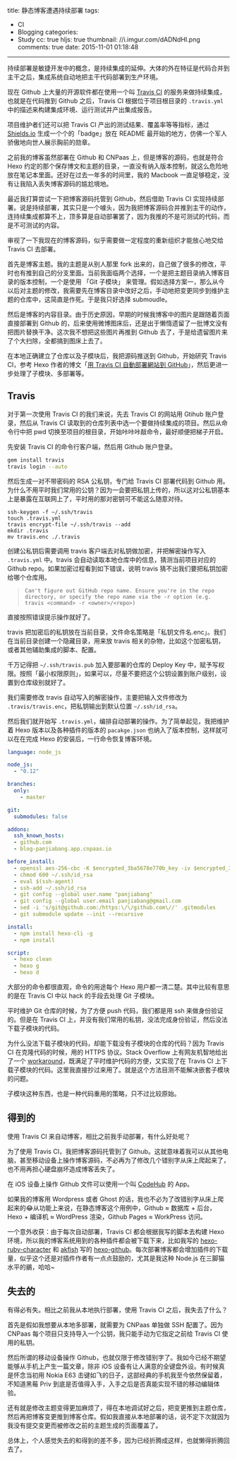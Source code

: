 title: 静态博客遭遇持续部署
tags:
  - CI
  - Blogging
categories:
  - Study
cc: true
hljs: true
thumbnail: //i.imgur.com/dADNdHI.png
comments: true
date: 2015-11-01 01:18:48
---


持续部署是敏捷开发中的概念，是持续集成的延伸。大体的外在特征是代码合并到主干之后，集成系统自动地把主干代码部署到生产环境。

现在 Github 上大量的开源软件都在使用一个叫 [Travis CI][1] 的服务来做持续集成，也就是在代码推到 Github 之后，Travis CI 根据位于项目根目录的 `.travis.yml` 中的描述来构建集成环境、运行测试并产出集成报告。

<!-- more -->

项目维护者们还可以把 Travis CI 产出的测试结果、覆盖率等等指标，通过 [Shields.io][2] 生成一个个的「badge」放在 README 最开始的地方，仿佛一个军人骄傲地向世人展示胸前的勋章。

之前我的博客虽然部署在 Github 和 CNPaas 上，但是博客的源码，也就是符合 Hexo 约定的那个保存博文和主题的目录，一直没有纳入版本控制，就这么危险地放在笔记本里面。还好在过去一年多的时间里，我的 Macbook 一直足够稳定，没有让我陷入丢失博客源码的尴尬境地。

最近我打算尝试一下把博客源码托管到 Github，然后借助 Travis CI 实现持续部署。说是持续部署，其实只是一个噱头，因为我把博客源码合并推到主干的动作，连持续集成都算不上，顶多算是自动部署罢了，因为我推的不是可测试的代码，而是不可测试的内容。

审视了一下我现在的博客源码，似乎需要做一定程度的重新组织才能放心地交给 Travis CI 去部署。

首先是博客主题。我的主题是从别人那里 fork 出来的，自己做了很多的修改，平时也有推到自己的分支里面。当前我面临两个选择，一个是把主题目录纳入博客目录的版本控制，一个是使用 「Git 子模块」 来管理。假如选择方案一，那么从今以后对主题的修改，我需要先在博客目录中改好之后，手动地把变更同步到维护主题的仓库中，这简直是作死。于是我只好选择 submoudle。

然后是博客的内容目录。由于历史原因，早期的时候我博客中的图片是跟随着页面直接部署到 Github 的，后来使用微博图床后，还是出于懒惰遗留了一批博文没有把图片替换干净。这次我不想把这些图片再推到 Github 去了，于是给遗留图片来了个大扫除，全都搞到图床上去了。

在本地正确建立了仓库以及子模块后，我把源码推送到 Github，开始研究 Travis CI，参考 Hexo
作者的博文「[用 Travis CI 自動部署網站到 GitHub][3]」，然后更进一步处理了子模块、多部署等。

## Travis

对于第一次使用 Travis CI 的我们来说，先去 Travis CI 的网站用 Gtihub 账户登录，然后从 Travis CI 读取到的仓库列表中选一个要做持续集成的项目。然后从命令行中把 pwd 切换至项目的根目录，开始咔咔咔敲命令，最好顺便把梯子开启。

先安装 Travis CI 的命令行客户端，然后用 Github 账户登录。

```bash
gem install travis
travis login --auto
```

然后生成一对不带密码的 RSA 公私钥，专门给 Travis CI 部署代码到 Github 用。为什么不用平时我们常用的公钥？因为一会要把私钥上传的，所以这对公私钥基本上是暴露在互联网上了，平时用的那对密钥可不能这么随意对待。

```
ssh-keygen -f ~/.ssh/travis
touch .travis.yml
travis encrypt-file ~/.ssh/travis --add
mkdir .travis
mv travis.enc ./.travis
```

创建公私钥后需要调用 travis 客户端去对私钥做加密，并把解密操作写入 `.travis.yml` 中。travis 会自动读取本地仓库中的信息，猜测当前项目对应的 Github repo。如果加密过程看到如下错误，说明 travis 猜不出我们要把私钥加密给哪个仓库用。

> `Can't figure out GitHub repo name. Ensure you're in the repo directory, or specify the repo name via the -r option (e.g. travis <command> -r <owner>/<repo>)`

直接按照错误提示操作就好了。

travis 把加密后的私钥放在当前目录，文件命名策略是「私钥文件名.enc」。我们在当前目录创建一个隐藏目录，用来放 travis 相关的杂物，比如这个加密私钥，或者其他辅助集成的脚本、配置。

千万记得把 `~/.ssh/travis.pub` 加入要部署的仓库的 Deploy Key 中，赋予写权限。按照「最小权限原则」，如果可以，尽量不要把这个公钥设置到账户级别，设置到仓库级别就好了。

我们需要修改 travis 自动写入的解密操作，主要把输入文件修改为 `.travis/travis.enc`，把私钥输出到默认位置 `~/.ssh/id_rsa`。

然后我们就开始写 `.travis.yml`，编排自动部署的操作。为了简单起见，我把维护着 Hexo 版本以及各种插件的版本的 `pacakge.json` 也纳入了版本控制，这样就可以在在完成 Hexo 的安装后，一行命令恢复博客环境。

```yaml
language: node_js

node_js:
  - "0.12"

branches:
  only:
    - master

git:
  submodules: false

addons:
  ssh_known_hosts:
  - github.com
  - blog-panjiabang.app.cnpaas.io

before_install:
  - openssl aes-256-cbc -K $encrypted_3ba5678e770b_key -iv $encrypted_3ba5678e770b_iv -in .travis/travis.enc -out ~/.ssh/id_rsa -d
  - chmod 600 ~/.ssh/id_rsa
  - eval $(ssh-agent)
  - ssh-add ~/.ssh/id_rsa
  - git config --global user.name "panjiabang"
  - git config --global user.email panjiabang@gmail.com
  - sed -i 's/git@github.com:/https:\/\/github.com\//' .gitmodules
  - git submodule update --init --recursive

install:
  - npm install hexo-cli -g
  - npm install

script:
  - hexo clean
  - hexo g
  - hexo d

```

大部分的命令都很直观，命令的用途每个 Hexo 用户都一清二楚。其中比较有意思的是在 Travis CI 中以 hack 的手段去处理 Git 子模块。

平时维护 Git 仓库的时候，为了方便 push 代码，我们都是用 ssh 来做身份验证的。但是在 Travis CI 上，并没有我们常用的私钥，没法完成身份验证，然后没法下载子模块的代码。

为什么没法下载子模块的代码，却能下载没有子模块的仓库的代码？因为 Travis CI 在克隆代码的时候，用的 HTTPS 协议。Stack Overflow 上有网友机智地给出了一个 [workaround][4]，既满足了平时维护代码的方便，又实现了在 Travis CI 上下载子模块的代码。这里我直接抄过来用了。就是这个方法目测不能解决嵌套子模块的问题。

子模块这种东西，也是一种代码重用的策略，只不过比较原始。

## 得到的

使用 Travis CI 来自动博客，相比之前我手动部署，有什么好处呢？

为了使用 Travis CI，我把博客源码托管到了 Github。这就意味着我可以从其他电脑，甚至移动设备上操作博客源码，不必再为了修改几个错别字从床上爬起来了，也不用再担心硬盘崩坏造成博客丢失了。

在 iOS 设备上操作 Github 文件可以使用一个叫 [CodeHub][5] 的 App。

如果我的博客用 Wordpress 或者 Ghost 的话，我也不必为了改错别字从床上爬起来的😂从功能上来说，在静态博客这个用例中，Github ≈ 数据库 + 后台，Hexo + 编译机 ≈ WordPress 渲染，Github Pages ≈ WorkPress 访问。

一个意外收获：由于每次自动部署，Travis CI 都会根据我写的脚本去构建 Hexo 环境，所以我的博客系统用到的各种插件都会被下载下来，比如我写的 [hexo-ruby-character][6] 和 [akfish][7] 写的 [hexo-github][8]。每次部署博客都会增加插件的下载量，似乎这个还是对插件作者有一点点鼓励的，尤其是我这种 Node.js 在三脚猫水平的鶸，哈哈~

## 失去的

有得必有失。相比之前我从本地执行部署，使用 Travis CI 之后，我失去了什么？

首先是假如我想要从本地多部署，就需要为 CNPaas 单独做 SSH 配置了。因为 CNPaas 每个项目只支持导入一个公钥，我只能手动为它指定之前给 Travis CI 使用的私钥。

然后所谓的移动设备操作 Github，也就仅限于修改错别字了。我如今已经不期望能够从手机上产生一篇文章，除非 iOS 设备有让人满意的全键盘外设。有时候真是怀念当初用 Nokia E63 击键如飞的日子，这部经典的手机我至今依然保留着，不知道黑莓 Priv 到底是否值得入手，入手之后是否真能实现不错的移动编辑体验。

还有就是修改主题变得更加麻烦了，得在本地调试好之后，把变更推到主题仓库，然后再把博客变更推到博客仓库。假如我直接从本地部署的话，说不定下次就因为我没有提交变更而被修改之前的主题生成的页面覆盖了。

总体上，个人感觉失去的和得到的差不多，因为已经折腾成这样，也就懒得折腾回去了。


[1]: https://travis-ci.org
[2]: http://shields.io
[3]: http://zespia.tw/blog/2015/01/21/continuous-deployment-to-github-with-travis/
[4]: http://stackoverflow.com/a/24600210/2981813
[5]: http://codehub-app.com
[6]: https://www.npmjs.com/package/hexo-ruby-character
[7]: https://github.com/akfish
[8]: https://www.npmjs.com/package/hexo-github

